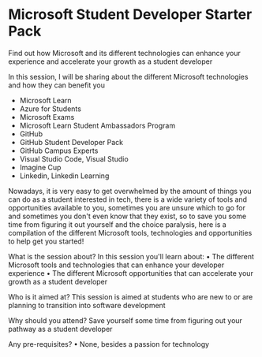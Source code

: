 # Microsoft Student Developer Starter Pack
Find out how Microsoft and its different technologies can enhance your experience and accelerate your growth as a student developer

In this session, I will be sharing about the different Microsoft technologies and how they can benefit you
- Microsoft Learn
- Azure for Students
- Microsoft Exams
- Microsoft Learn Student Ambassadors Program
- GitHub 
- GitHub Student Developer Pack
- GitHub Campus Experts
- Visual Studio Code, Visual Studio
- Imagine Cup
- Linkedin, Linkedin Learning

Nowadays, it is very easy to get overwhelmed by the amount of things you can do as a student interested in tech, there is a wide variety of tools and opportunities available to you, sometimes you are unsure which to go for and sometimes you don't even know that they exist, so to save you some time from figuring it out yourself and the choice paralysis, here is a compilation of the different Microsoft tools, technologies and opportunities to help get you started!

What is the session about?
In this session you'll learn about:
• The different Microsoft tools and technologies that can enhance your developer experience
• The different Microsoft opportunities that can accelerate your growth as a student developer

Who is it aimed at?
This session is aimed at students who are new to or are planning to transition into software development

Why should you attend?
Save yourself some time from figuring out your pathway as a student developer

Any pre-requisites?
• None, besides a passion for technology